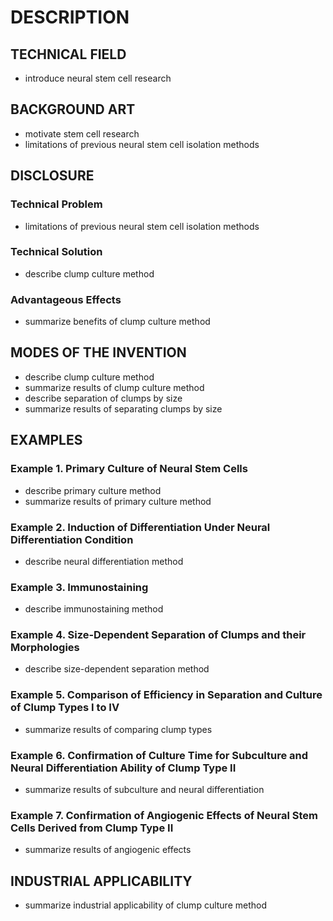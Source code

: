 # DESCRIPTION

## TECHNICAL FIELD

- introduce neural stem cell research

## BACKGROUND ART

- motivate stem cell research
- limitations of previous neural stem cell isolation methods

## DISCLOSURE

### Technical Problem

- limitations of previous neural stem cell isolation methods

### Technical Solution

- describe clump culture method

### Advantageous Effects

- summarize benefits of clump culture method

## MODES OF THE INVENTION

- describe clump culture method
- summarize results of clump culture method
- describe separation of clumps by size
- summarize results of separating clumps by size

## EXAMPLES

### Example 1. Primary Culture of Neural Stem Cells

- describe primary culture method
- summarize results of primary culture method

### Example 2. Induction of Differentiation Under Neural Differentiation Condition

- describe neural differentiation method

### Example 3. Immunostaining

- describe immunostaining method

### Example 4. Size-Dependent Separation of Clumps and their Morphologies

- describe size-dependent separation method

### Example 5. Comparison of Efficiency in Separation and Culture of Clump Types I to IV

- summarize results of comparing clump types

### Example 6. Confirmation of Culture Time for Subculture and Neural Differentiation Ability of Clump Type II

- summarize results of subculture and neural differentiation

### Example 7. Confirmation of Angiogenic Effects of Neural Stem Cells Derived from Clump Type II

- summarize results of angiogenic effects

## INDUSTRIAL APPLICABILITY

- summarize industrial applicability of clump culture method

